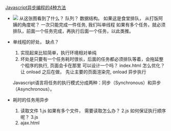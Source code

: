 [Javascript异步编程的4种方法](https://www.ruanyifeng.com/blog/2012/12/asynchronous%EF%BC%BFjavascript.html)

- ![](https://www.ruanyifeng.com/blogimg/asset/201212/bg2012122101.jpg)
    从这张图看到了什么？
    队列？  数据结构。 
    如果这是食堂排队， 从打饭阿姨的角度呢？
    一次只能完成一件任务, 我们叫单线程
    如果有多个任务，就必须排队，前面一个任务完成，再执行后面一个任务，以此类推。

- 单线程的好处， 缺点？
    1. 实现起来比较简单，执行环境相对单纯
    2. 坏处是只要有一个任务耗时很长，后面的任务都必须排队等着，会拖延整个程序的执行, 页面会卡在那里
        可以设计一个吗？ index.html
        怎么优化？  让 onload 之后在做， 先让主要的页面渲染完, onload 异步执行
    
    Javascript语言将任务的执行模式分成两种：同步（Synchronous）和异步（Asynchronous）。

- 耗时的任务用异步
    1. 读取文件
        1.js
        如果有多个文件， 需要读取怎么办？
        2.js
        如何保证执行顺序呢？
        3.js
    2. ajax.html